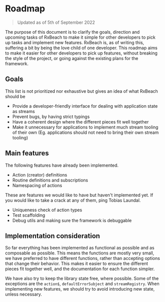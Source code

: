  Roadmap
=========
> Updated as of 5th of September 2022

The purpose of this document is to clarify the goals, direction and upcoming tasks of RxBeach to make it simple for other developers to pick up tasks and implement new features. RxBeach is, as of writing this, suffering a bit by being the love child of one developer. This roadmap aims to make it easier for other
developers to pick up features, without breaking the style of the project, or going against the existing plans for the framework.

## Goals
This list is not prioritized nor exhaustive but gives an idea of what RxBeach
should be
 - Provide a developer-friendly interface for dealing with application state as
   streams
 - Prevent bugs, by having strict typings
 - Have a coherent design where the different pieces fit well together
 - Make it unnecessary for applications to implement much stream tooling of their
   own (Eg. applications should not need to bring their own stream tooling)

## Main features
The following features have already been implemented.
 - Action (creator) definitions
 - Routine definitions and subscriptions
 - Namespacing of actions

These are features we would like to have but haven't implemented yet. If you would like to take a crack at any of them, ping Tobias Laundal.
 - Uniqueness check of action types
 - Test scaffolding
 - Debug utils and making sure the framework is debuggable

## Implementation consideration
So far everything has been implemented as functional as possible and as composable as possible. This means the functions are mostly very small, we have preferred to have different functions, rather than accepting options that change
their behavior. This makes it easier to ensure the different pieces fit
together well, and the documentation for each function simpler.

We have also try to keep the library state free, where possible. Some of the
exceptions are the `action$`, `defaultErrorSubject` and `streamRegistry`. When
implementing new features, we should try to avoid introducing new state, unless
necessary.
